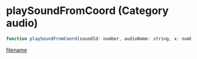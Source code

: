 # playSoundFromCoord (Category audio)

```js
function playSoundFromCoord(soundId: number, audioName: string, x: number, y: number, z: number, audioRef: string, p6: boolean, range: number, p8: boolean): void
```

[filename](playSoundFromCoord_m.md ':include')